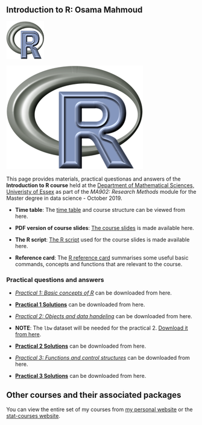 
<!-- README.md is generated from README.Rmd. Please edit that file -->
Introduction to R: Osama Mahmoud
--------------------------------

<img src="https://raw.githubusercontent.com/statcourses/Intro-R/master/Images/R.png" width = 100 height = 100>

![R logo](https://raw.githubusercontent.com/statcourses/Intro-R/master/Images/R.png)

This page provides materials, practical questionas and answers of the **Introduction to R course** held at the <a href="https://www.essex.ac.uk/departments/mathematical-sciences" target="_blank">Department of Mathematical Sciences, Univeristy of Essex</a> as part of the *MA902: Research Methods* module for the Master degree in data science - October 2019.

-   **Time table**: The [time table](https://raw.githubusercontent.com/statcourses/Intro-R/master/Time_table.pdf) and course structure can be viewed from here.

-   **PDF version of course slides**: [The course slides](https://raw.githubusercontent.com/statcourses/Intro-R/master/slides.pdf) is made available here.

-   **The R script**: [The R script](https://raw.githubusercontent.com/statcourses/Intro-R/master/Rscript.R) used for the course slides is made available here.

-   **Reference card**: The [R reference card](https://raw.githubusercontent.com/statcourses/Intro-R/master/Refcard.pdf) summarises some useful basic commands, concepts and functions that are relevant to the course.

### Practical questions and answers

-   [*Practical 1: Basic concepts of R*](https://raw.githubusercontent.com/statcourses/Intro-R/master/Practical_1/Practical_Intro-1.pdf) can be downloaded from here.

-   [**Practical 1 Solutions**](https://raw.githubusercontent.com/statcourses/Intro-R/master/Practical_1/Solution_Intro-1.pdf) can be downloaded from here.

-   [*Practical 2: Objects and data handeling*](https://raw.githubusercontent.com/statcourses/Intro-R/master/Practical_2/Practical_Intro-2.pdf) can be downloaded from here.

-   **NOTE**: The `lbw` dataset will be needed for the practical 2. [Download it from here](https://raw.githubusercontent.com/statcourses/Intro-R/master/Practical_2/lbw.csv).

-   [**Practical 2 Solutions**](https://raw.githubusercontent.com/statcourses/Intro-R/master/Practical_2/Solution_Intro-2.pdf) can be downloaded from here.

-   [*Practical 3: Functions and control structures*](https://raw.githubusercontent.com/statcourses/Intro-R/master/Practical_3/Practical_Intro-3.pdf) can be downloaded from here.

-   [**Practical 3 Solutions**](https://raw.githubusercontent.com/statcourses/Intro-R/master/Practical_3/Solution_Intro-3.pdf) can be downloaded from here.

Other courses and their associated packages
-------------------------------------------

You can view the entire set of my courses from [my personal website](http://osmahmoud.com/R-courses/) or the [stat-courses website](https://statcourses.github.io/).

